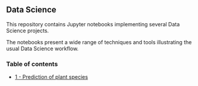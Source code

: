 ## Data Science

This repository contains Jupyter notebooks implementing several Data Science projects. 

The notebooks present a wide range of techniques and tools illustrating the usual Data Science workflow.

### Table of contents

* [1 - Prediction of plant species](https://github.com/bmarroc/data-science/blob/14aa45f7f009931d4d024b77b24cb4a8876da38c/1/ds_1.ipynb)
